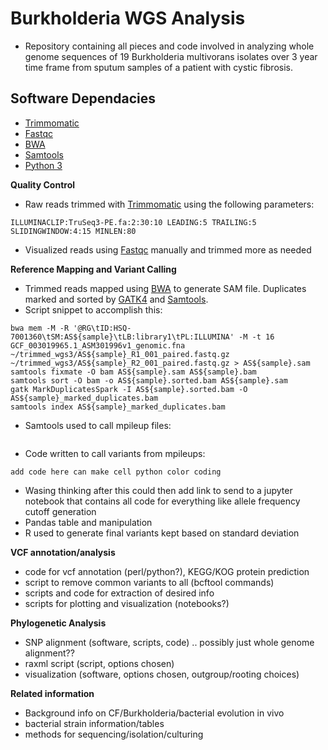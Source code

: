 
# Burkholderia WGS Analysis 

 - Repository containing all pieces and code involved in analyzing whole genome sequences of 19 Burkholderia multivorans isolates over 3 year time frame from sputum samples of a patient with cystic fibrosis.  

 ## Software Dependacies 

- [Trimmomatic](http://www.usadellab.org/cms/?page=trimmomatic)
- [Fastqc](https://www.bioinformatics.babraham.ac.uk/projects/fastqc/)
- [BWA](http://bio-bwa.sourceforge.net/)
- [Samtools](http://www.htslib.org/)
- [Python 3](https://www.python.org/download/releases/3.0/)


**Quality Control**
- Raw reads trimmed with [Trimmomatic](http://www.usadellab.org/cms/?page=trimmomatic) using the following parameters:
``` 
ILLUMINACLIP:TruSeq3-PE.fa:2:30:10 LEADING:5 TRAILING:5 SLIDINGWINDOW:4:15 MINLEN:80
```
- Visualized reads using [Fastqc](https://www.bioinformatics.babraham.ac.uk/projects/fastqc/) manually and trimmed more as needed

**Reference Mapping and Variant Calling**
- Trimmed reads mapped using [BWA](http://bio-bwa.sourceforge.net/) to generate SAM file. Duplicates marked and sorted by [GATK4](https://gatk.broadinstitute.org/hc/en-us) and [Samtools](http://www.htslib.org/).
- Script snippet to accomplish this:
```
bwa mem -M -R '@RG\tID:HSQ-7001360\tSM:AS${sample}\tLB:library1\tPL:ILLUMINA' -M -t 16 GCF_003019965.1_ASM301996v1_genomic.fna ~/trimmed_wgs3/AS${sample}_R1_001_paired.fastq.gz ~/trimmed_wgs3/AS${sample}_R2_001_paired.fastq.gz > AS${sample}.sam
samtools fixmate -O bam AS${sample}.sam AS${sample}.bam
samtools sort -O bam -o AS${sample}.sorted.bam AS${sample}.sam
gatk MarkDuplicatesSpark -I AS${sample}.sorted.bam -O AS${sample}_marked_duplicates.bam
samtools index AS${sample}_marked_duplicates.bam
```
- Samtools used to call mpileup files:
```add mpileup here
```
- Code written to call variants from mpileups:
```
add code here can make cell python color coding 
```

- Wasing thinking after this could then add link to send to a jupyter notebook that contains all code for everything like allele frequency cutoff generation
- Pandas table and manipulation
- R used to generate final variants kept based on standard deviation 

**VCF annotation/analysis**
- code for vcf annotation (perl/python?), KEGG/KOG protein prediction
- script to remove common variants to all (bcftool commands)
- scripts and code for extraction of desired info
- scripts for plotting and visualization (notebooks?)

**Phylogenetic Analysis**
- SNP alignment (software, scripts, code) .. possibly just whole genome alignment??
- raxml script (script, options chosen)
- visualization (software, options chosen, outgroup/rooting choices)

**Related information**
- Background info on CF/Burkholderia/bacterial evolution in vivo
- bacterial strain information/tables 
- methods for sequencing/isolation/culturing


